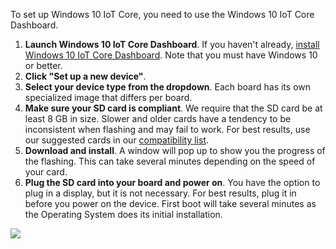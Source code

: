 <div class="row">
  <div class="col-md-6 col-sm-12 col-no-padding">
    <p>To set up Windows 10 IoT Core, you need to use the Windows 10 IoT Core Dashboard.</p>
    <ol class="inline-list">
      <li><b>Launch Windows 10 IoT Core Dashboard</b>. If you haven't already, <a href="http://ms-iot.github.io/content/en-US/GetStarted.htm" target="_blank">install Windows 10 IoT Core Dashboard</a>. Note that you must have Windows 10 or better.</li>
      <li><b>Click "Set up a new device"</b>.</li>
      <li><b>Select your device type from the dropdown</b>. Each board has its own specialized image that differs per board.</li>
      <li><b>Make sure your SD card is compliant</b>. We require that the SD card be at least 8 GB in size. Slower and older cards have a tendency to be inconsistent when flashing and may fail to work.
      For best results, use our suggested cards in our <a href="http://ms-iot.github.io/content/en-US/win10/SupportedInterfaces.htm#Storage" target="_blank">compatibility list</a>.</li> 
      <li><b>Download and install</b>. A window will pop up to show you the progress of the flashing. This can take several minutes depending on the speed of your card.</li> 
      <li><b>Plug the SD card into your board and power on</b>. You have the option to plug in a display, but it is not necessary. For best results, plug it in before you power on the device. First boot will take several minutes as the Operating System does its initial installation.
    </ol>
  </div>
  <div class="col-md-6 col-sm-12">
    <img src="{{site.baseurl}}/images/get-started/dashboard-1.png" />
  </div>
</div>
